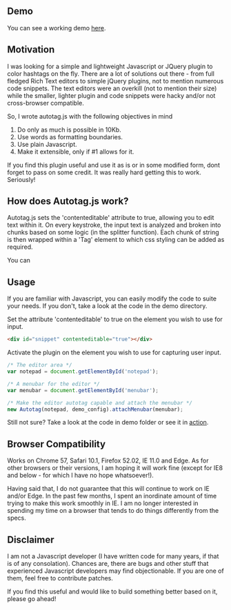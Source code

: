 ## Demo
You can see a working demo [here](https://s3-us-west-1.amazonaws.com/jquery-autotag/index.html).


## Motivation
I was looking for a simple and lightweight Javascript or JQuery plugin to color hashtags on the fly. There are a lot of solutions out there - from full fledged Rich Text editors to simple jQuery plugins, not to mention numerous code snippets. The text editors were an overkill (not to mention their size) while the smaller, lighter plugin and code snippets were hacky and/or not cross-browser compatible.  
  
So, I wrote autotag.js with the following objectives in mind  

1. Do only as much is possible in 10Kb.  
2. Use words as formatting boundaries.
3. Use plain Javascript. 
4. Make it extensible, only if #1 allows for it.

If you find this plugin useful and use it as is or in some modified form, dont forget to pass on some credit. It was really hard getting this to work. Seriously!

## How does Autotag.js work?
Autotag.js sets the 'contenteditable' attribute to true, allowing you to edit text within it. On every keystroke, the input text is analyzed and broken into chunks based on some logic (in the splitter function). Each chunk of string is then wrapped within a 'Tag' element to which css styling can be added as required. 

You can 

## Usage
If you are familiar with Javascript, you can easily modify the code to suite your needs. If you don't, take a look at the code in the demo directory.

Set the attribute 'contenteditable' to true on the element you wish to use for input.

```html
<div id="snippet" contenteditable="true"></div>
```

Activate the plugin on the element you wish to use for capturing user input.

```javascript
/* The editor area */
var notepad = document.getElementById('notepad');

/* A menubar for the editor */
var menubar = document.getElementById('menubar');

/* Make the editor autotag capable and attach the menubar */ 
new Autotag(notepad, demo_config).attachMenubar(menubar);

```

Still not sure? Take a look at the code in demo folder or see it in [action](https://s3-us-west-1.amazonaws.com/jquery-autotag/index.html).

## Browser Compatibility
Works on Chrome 57, Safari 10.1, Firefox 52.02, IE 11.0 and Edge. 
As for other browsers or their versions, I am hoping it will work fine (except for IE8 and below - for which I have no hope whatsoever!).

Having said that, I do not guarantee that this will continue to work on IE and/or Edge. In the past few months, I spent an inordinate amount of time trying to make this work smoothly in IE. I am no longer interested in spending my time on a browser that tends to do things differently from the specs.

## Disclaimer
I am not a Javascript developer (I have written code for many years, if that is of any consolation). Chances are, there are bugs and other stuff that experienced Javascript developers may find objectionable. If you are one of them, feel free to contribute patches. 

If you find this useful and would like to build something better based on it, please go ahead!
